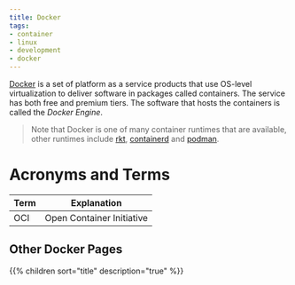 ```yaml
---
title: Docker
tags:
- container
- linux
- development
- docker
---
```


[Docker](https://www.docker.com/) is a set of platform as a service products that use OS-level virtualization to deliver software in packages called containers. 
The service has both free and premium tiers. The software that hosts the containers is called the _Docker Engine_.
<!--more-->

> Note that Docker is one of many container runtimes that are available, other runtimes include [rkt](https://coreos.com/rkt), [containerd](https://containerd.io) and [podman](https://podman.io).

# Acronyms and Terms

| Term | Explanation               |
|------|---------------------------|
| OCI  | Open Container Initiative |

## Other Docker Pages

{{% children sort="title" description="true" %}}